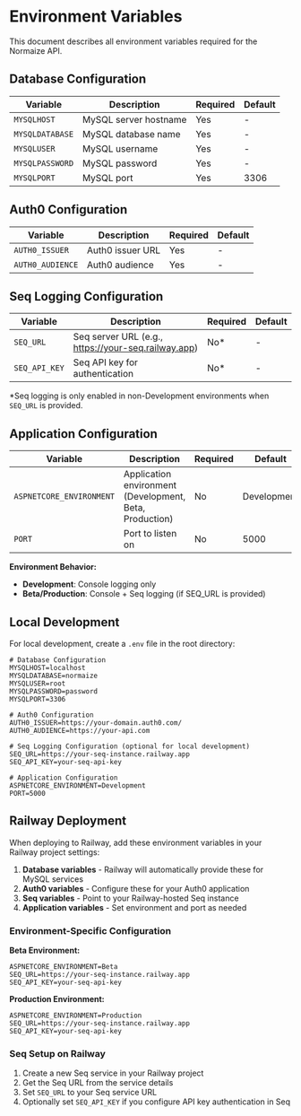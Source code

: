 # Environment Variables

This document describes all environment variables required for the Normaize API.

## Database Configuration

| Variable | Description | Required | Default |
|----------|-------------|----------|---------|
| `MYSQLHOST` | MySQL server hostname | Yes | - |
| `MYSQLDATABASE` | MySQL database name | Yes | - |
| `MYSQLUSER` | MySQL username | Yes | - |
| `MYSQLPASSWORD` | MySQL password | Yes | - |
| `MYSQLPORT` | MySQL port | Yes | 3306 |

## Auth0 Configuration

| Variable | Description | Required | Default |
|----------|-------------|----------|---------|
| `AUTH0_ISSUER` | Auth0 issuer URL | Yes | - |
| `AUTH0_AUDIENCE` | Auth0 audience | Yes | - |

## Seq Logging Configuration

| Variable | Description | Required | Default |
|----------|-------------|----------|---------|
| `SEQ_URL` | Seq server URL (e.g., https://your-seq.railway.app) | No* | - |
| `SEQ_API_KEY` | Seq API key for authentication | No* | - |

*Seq logging is only enabled in non-Development environments when `SEQ_URL` is provided.

## Application Configuration

| Variable | Description | Required | Default |
|----------|-------------|----------|---------|
| `ASPNETCORE_ENVIRONMENT` | Application environment (Development, Beta, Production) | No | Development |
| `PORT` | Port to listen on | No | 5000 |

**Environment Behavior:**
- **Development**: Console logging only
- **Beta/Production**: Console + Seq logging (if SEQ_URL is provided)

## Local Development

For local development, create a `.env` file in the root directory:

```env
# Database Configuration
MYSQLHOST=localhost
MYSQLDATABASE=normaize
MYSQLUSER=root
MYSQLPASSWORD=password
MYSQLPORT=3306

# Auth0 Configuration
AUTH0_ISSUER=https://your-domain.auth0.com/
AUTH0_AUDIENCE=https://your-api.com

# Seq Logging Configuration (optional for local development)
SEQ_URL=https://your-seq-instance.railway.app
SEQ_API_KEY=your-seq-api-key

# Application Configuration
ASPNETCORE_ENVIRONMENT=Development
PORT=5000
```

## Railway Deployment

When deploying to Railway, add these environment variables in your Railway project settings:

1. **Database variables** - Railway will automatically provide these for MySQL services
2. **Auth0 variables** - Configure these for your Auth0 application
3. **Seq variables** - Point to your Railway-hosted Seq instance
4. **Application variables** - Set environment and port as needed

### Environment-Specific Configuration

**Beta Environment:**
```env
ASPNETCORE_ENVIRONMENT=Beta
SEQ_URL=https://your-seq-instance.railway.app
SEQ_API_KEY=your-seq-api-key
```

**Production Environment:**
```env
ASPNETCORE_ENVIRONMENT=Production
SEQ_URL=https://your-seq-instance.railway.app
SEQ_API_KEY=your-seq-api-key
```

### Seq Setup on Railway

1. Create a new Seq service in your Railway project
2. Get the Seq URL from the service details
3. Set `SEQ_URL` to your Seq service URL
4. Optionally set `SEQ_API_KEY` if you configure API key authentication in Seq 